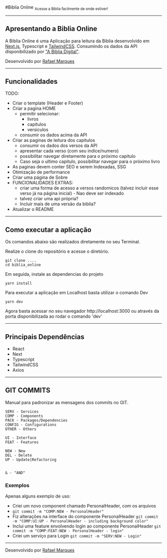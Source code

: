 #Biblia Online
<sub>Acesse a Biblia facilmente de onde estiver!</sub>

---
## Apresentando a Biblia Online
A Biblia Online é uma Aplicação para leitura da Biblia desenvolvido em [Next.js](https://nextjs.org/), Typescript e [TailwindCSS](https://tailwindcss.com/). Consumindo os dados da API disponibilizado por ["A Biblia Digital"](https://www.abibliadigital.com.br/).

Desenvolvido por [Rafael Marques](github.com/rafamarquesrmb)

---
## Funcionalidades


  TODO:
  - Criar o template (Header e Footer)
  - Criar a pagina HOME
    - permitir selecionar:
      - livros
      - capitulos
      - versiculos
    - consumir os dados acima da API
  - Criar as paginas de leitura dos capitulos
    - consumir os dados dos versos da API
    - apresentar cada verso (com seu indice/numero)
    - possibilitar navegar diretamente para o próximo capitulo
    - Caso seja o ultimo capitulo, possibilitar navegar para o próximo livro
  - As paginas devem conter SEO e serem Indexadas, SSG
  - Otimização de performance
  - Criar uma página de Sobre
  - FUNCIONALIDADES EXTRAS:
    - criar uma forma de acesso a versos randomicos (talvez incluir esse verso já na página inicial) - Nao deve ser indexado
    - talvez criar uma api própria?
    - Incluir mais de uma versão da biblia?
  - Atualizar o README

---
## Como executar a aplicação
Os comandos abaixo são realizados diretamente no seu Terminal.

Realize o clone do repositório e acesse o diretório.
```
git clone ....
cd biblia_online
```
Em seguida, instale as dependencias do projeto
```
yarn install
```
Para executar a aplicação em Localhost basta utilizar o comando Dev
```
yarn dev
```
Agora basta acessar no seu navegador http://localhost:3000 ou através da porta disponibilizada ao rodar o comando 'dev'

---

## Principais Dependências
- React
- Next
- Typescript
- TailwindCSS
- Axios


---

## GIT COMMITS
Manual para padronizar as mensagens dos commits no GIT.
``````
SERV - Services
COMP - Components
PACK - Packages/Dependencies
CONFIG - Configurations
OTHER - Others

UI - Interface
FEAT - Features

NEW - New
DEL - Delete
UP - Update|Refactoring


& - "AND"

``````
### Exemplos
Apenas alguns exemplo de uso:
- Criei um novo component chamado PersonalHeader, com os arquivos
- ```git commit -m "COMP:NEW - PersonalHeader"```
- Fiz alterações na interface do componente PersonalHeader
```git commit -m "COMP:UI:UP - PersonalHeader - including background color"```
- Inclui uma feature envolvendo login ao componente PersonalHeader
```git commit -m "COMP:FEAT:NEW - PersonalHeader - login"```
- Criei um serviço para Login
  ```git commit -m "SERV:NEW - Login"```



---
Desenvolvido por [Rafael Marques](github.com/rafamarquesrmb)
